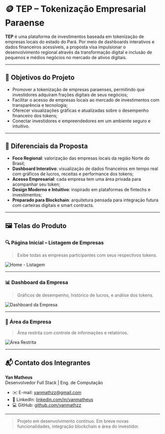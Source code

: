 # 🪙 TEP – Tokenização Empresarial Paraense

**TEP** é uma plataforma de investimentos baseada em tokenização de empresas locais do estado do Pará. Por meio de dashboards interativos e dados financeiros acessíveis, a proposta visa impulsionar o desenvolvimento regional através da transformação digital e inclusão de pequenos e médios negócios no mercado de ativos digitais.

---

## 🎯 Objetivos do Projeto

- Promover a tokenização de empresas paraenses, permitindo que investidores adquiram frações digitais de seus negócios;
- Facilitar o acesso de empresas locais ao mercado de investimentos com transparência e tecnologia;
- Oferecer visualizações gráficas e atualizadas sobre o desempenho financeiro dos tokens;
- Conectar investidores e empreendedores em um ambiente seguro e intuitivo.

---

## 🌟 Diferenciais da Proposta

- **Foco Regional**: valorização das empresas locais da região Norte do Brasil;
- **Dashboard Interativo**: visualização de dados financeiros em tempo real com gráficos de lucros, receitas e performance dos tokens;
- **Acesso Empresarial**: cada empresa tem uma área privada para acompanhar seu token;
- **Design Moderno e Intuitivo**: inspirado em plataformas de fintechs e investimentos;
- **Preparado para Blockchain**: arquitetura pensada para integração futura com carteiras digitais e smart contracts.

---

## 🖼️ Telas do Produto

### 🔍 Página Inicial – Listagem de Empresas
> Exibe todas as empresas participantes com seus respectivos tokens.

![Home - Listagem](./public/images/home.png)

---

### 📊 Dashboard da Empresa
> Gráficos de desempenho, histórico de lucros, e análise dos tokens.

![Dashboard da Empresa](./public/images/dashboard.png)

---

### 🔐 Área da Empresa
> Área restrita com controle de informações e relatórios.

![Área Restrita](./public/images/empresa.png)

---

## 📬 Contato dos Integrantes

**Yan Matheus**  
Desenvolvedor Full Stack | Eng. de Computação  
- ✉️ E-mail: yanmathzz@gmail.com  
- 💼 LinkedIn: [linkedin.com/in/yanmatheus](https://www.linkedin.com/in/yanmatheus)  
- 💻 GitHub: [github.com/yanmathzz](https://github.com/yanmathzz)  

---

> Projeto em desenvolvimento contínuo. Em breve novas funcionalidades, integração blockchain e área do investidor.
